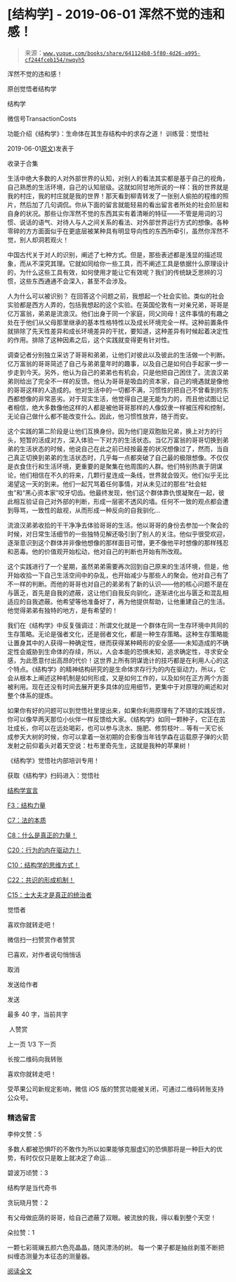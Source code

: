 # [结构学] - 2019-06-01 浑然不觉的违和感！

> 来源：[`www.yuque.com/books/share/641124b8-5f80-4d26-a995-cf244fceb154/nwqyh5`](https://www.yuque.com/books/share/641124b8-5f80-4d26-a995-cf244fceb154/nwqyh5)



浑然不觉的违和感！ 

原创觉悟者结构学 

结构学 

微信号TransactionCosts 

功能介绍《结构学》：生命体在其生存结构中的求存之道！ 训练营：觉悟社 

2019-06-01[原文](https://mp.weixin.qq.com/s?__biz=MzIzMDYwOTM0Mg==&mid=2247484048&idx=1&sn=113b2d252266d9ccf43ad74c2208fdcc&chksm=e8b19a41dfc613573505af03a9b35b9712bbb3e729cfbbe983689568a0dba72f7653d1be71e1#rd))发表于 

收录于合集 

生活中绝大多数的人对外部世界的认知，对别人的看法其实都是基于自己的视角，自己熟悉的生活环境，自己的认知层级。这就如同甘地所说的一样：我的世界就是我的村庄，我的村庄就是我的世界！那天看到柳青转发了一张别人偷拍的程维的照片，然后加了几句调侃。你从下面的留言就能轻易的看出留言者所处的社会阶层和自身的状况。那些让你浑然不觉的东西其实有着清晰的特征——不管是用词的习惯、说话的语气、对待人与人之间关系的看法、对外部世界运行方式的想像。各种零碎的方方面面似乎在更底层被某种具有明显导向性的东西所牵引，虽然你浑然不觉，别人却洞若观火！ 

中国古代关于对人的识别，阐述了七种方式。但是，那些表述都是浅显的描述现象，而从不深究其理。它就如同给你一些工具，而不阐述工具是依据什么原理设计的，为什么这些工具有效，如何使用才能让它有效呢？我们的传统缺乏思辨的习惯，这些东西通通不会深入，甚至不会涉及。 

人为什么可以被识别？ 在回答这个问题之前，我想起一个社会实验。类似的社会实验都是西方人弄的，包括我想起的这个实验。在英国伦敦有一对亲兄弟，哥哥是亿万富翁，弟弟是流浪汉。他们出身于同一个家庭，同父同母！这件事情的有趣之处在于他们从父母那里继承的基本性格特性以及成长环境完全一样。这种前置条件就排除了先天性差异和成长环境差异的干扰，要知道，这种差异有时候起着决定性的作用。排除了这种因素之后，这个实践就变得更有针对性。 

调查记者分别独立采访了哥哥和弟弟，让他们对彼此以及彼此的生活做一个判断。亿万富翁的哥哥简述了自己与弟弟童年时的趣事，以及自己是如何白手起家一步一步走到今天。另外，他认为自己的弟弟也有机会，只是他把自己困住了。流浪汉弟弟则给出了完全不一样的反馈。他认为哥哥是吸血的资本家，自己的境遇就是像他的哥哥这样的人造成的。他对生活中的一切都不满，习惯性的把自己不曾看到的东西都想像的非常恶劣。对于现实生活，他觉得自己是无能为力的，而且他试图让记者相信，绝大多数像他这样的人都是被他哥哥那样的人像奴隶一样被压榨和控制，无论自己做什么都不能改变什么。因此，他习惯性放弃，随于而安。 

这个实践的第二阶段是让他们互换身份。因为他们是双胞胎兄弟，换上对方的行头，短暂的活成对方，深入体验一下对方的生活状态。当亿万富翁的哥哥切换到弟弟的生活状态的时候，他说自己在此之前已经按最差的状况想像过了，然而，当自己真正切换到弟弟的生活状态时，几乎每一点都突破了自己最的极限想像。不仅仅是衣食住行和生活环境，更重要的是聚集在他周围的人群。他们特别热衷于阴谋论，他们相信在不久的将来，几颗行星连成一条线，世界就会毁灭。他们似乎无比渴望这一天的到来。他们一起咒骂着任何事情，对从未见过的那些“社会蛀虫”和“黑心资本家”咬牙切齿。他最终发现，他们这个群体靠仇恨凝聚在一起，彼此相互验证自己对外部的判断，形成一层密不透风的墙。任何不一致的观点都会遭到辱骂，一致性的敌视，从而形成一种反向的自我驯化… 

流浪汉弟弟收拾的干干净净去体验哥哥的生活。他以哥哥的身份去参加一个聚会的时候，对日常生活细节的一些独特见解还吸引到了别人的关注。他似乎很受欢迎，逐渐意识到这个群体并非像他想像的那样面目可憎，更不像他平时想像的那样残忍和恶毒。他的价值观开始松动，他对自己的判断也开始有所改观。 

这个实践进行了一个星期，虽然弟弟需要再次回到自己原来的生活环境，但是，他开始收拾一下自己生活空间中的杂乱，也开始减少与那些人的聚会。他对自己有了不一样的判断。而他的哥哥也对自己的弟弟有了新的认识——他的核心问题不是在与匮乏，首先是自我的遮蔽，这让他们自我反向驯化，逐渐进化出与匮乏和混乱相适应的自我遮蔽。他希望等他准备好了，再为他提供帮助，让他重建自己的生活。他觉得弟弟有独特的地方，是有希望的！ 

我们在《结构学》中反复强调过：所谓文化就是一个群体在同一生存环境中共同的生存策略。无论是强者文化，还是弱者文化，都是一种生存策略。这种生存策略能让置身其中的人获得一种确定性，继而获得某种畸形的安全感——未知造成的不确定性会威胁到生命体的存续，所以，人会本能的恐惧未知，追求确定性，寻求安全感，为此愿意付出高昂的代价！这世界上所有阴谋诡计的技巧都是在利用人心的这个特点。《结构学》的精神结构研究的是生命体求存行为的内在驱动力，所以，它会从根本上阐述这种机制是如何形成，又是如何工作的，以及如何在正方两个方面被利用。现在还没有时间去展开更多具体的应用细节，更集中于对原理的阐述和对整个体系的提炼。 

如果你有好的问题可以到觉悟社里提出来，如果你利用原理有了不错的实践反馈，你可以像早两天那位小伙伴一样反馈给大家。《结构学》如同一颗种子，它正在茁壮成长，你可以在远处喝彩，也可以参与浇水、施肥、修剪枝叶… 等有一天它长成参天大树的时候，你可以拿着一张初期的合影像当年钱学森在运载原子弹的火箭发射之前仰着头对着天空说：杜布里奇先生，这就是我种的苹果树！ 

《结构学》觉悟社内部培训专用！ 

获取《结构学》扫码进入：觉悟社  



[结构学宣言](http://mp.weixin.qq.com/s?__biz=MzIzMDYwOTM0Mg==&mid=2247484028&idx=1&sn=f823dfc5d845df69d603c997c5aec266&chksm=e8b19aaddfc613bb9364d3d15bd27295c3e9669ca0c06b63d3ffa1c84bc27d49ef9e8f911632&scene=21#wechat_redirect) 

[F3：结构力量](http://mp.weixin.qq.com/s?__biz=MzIzMDYwOTM0Mg==&mid=2247483942&idx=1&sn=53a6cd726a0ea5e93ef015690fa25d3b&chksm=e8b19af7dfc613e1f5509b8cebb677a6aa963a98b47438c54e89a8979374e794372cb1f0fe84&scene=21#wechat_redirect) 

[C7：法的本质](http://mp.weixin.qq.com/s?__biz=MzIzMDYwOTM0Mg==&mid=2247484032&idx=1&sn=70f269d50aa7ff50593af5a17e487509&chksm=e8b19a51dfc6134755d2542dcb1d74c3afc53583d2ec8bbab1546eb913093a7584c0fe69f51b&scene=21#wechat_redirect) 

[C8：什么是真正的力量！](http://mp.weixin.qq.com/s?__biz=MzIzMDYwOTM0Mg==&mid=2247483956&idx=1&sn=ccfa41292bc8b3a7d6c9b16106d38381&chksm=e8b19ae5dfc613f3c10d19d1f54ba5b829b60095e2d5d0c92f73406030ecbedb86e051440415&scene=21#wechat_redirect) 

[C20：行为的内在驱动力！](http://mp.weixin.qq.com/s?__biz=MzIzMDYwOTM0Mg==&mid=2247484003&idx=1&sn=a62ddbccc64f9f19890c0dff9605b6f7&chksm=e8b19ab2dfc613a47b840d331bb9c43711798f5102681c0d1a06cb3996450c1d34bc8573b7e0&scene=21#wechat_redirect) 

[C10：结构学的思维方式！](http://mp.weixin.qq.com/s?__biz=MzIzMDYwOTM0Mg==&mid=2247484038&idx=1&sn=b4c75b6e0c6b063ea101552cff62c4e1&chksm=e8b19a57dfc6134135c6a9410249f5ce263b10a27765a2ee840d1af9edbac7ccc019de42346c&scene=21#wechat_redirect) 

[C22：共识的形成机制！](http://mp.weixin.qq.com/s?__biz=MzIzMDYwOTM0Mg==&mid=2247484012&idx=1&sn=aa4edb3f0f574101c1ba43dfdf5475a4&chksm=e8b19abddfc613ab9f447a314cb4406313c87e2e1d0ea01fa56fd68ab94ddfcafeb8254e2821&scene=21#wechat_redirect) 

[C15：士大夫才是真正的统治者](http://mp.weixin.qq.com/s?__biz=MzIzMDYwOTM0Mg==&mid=2247483960&idx=1&sn=91978b70e123a7a6a57a3678d4b17e86&chksm=e8b19ae9dfc613ff1bd2aadb1504c0332942657d1fcb07f947b313ec1c123cc75b21b23f6e16&scene=21#wechat_redirect) 

觉悟者 

喜欢你就转走吧！ 

微信扫一扫赞赏作者赞赏 

已喜欢，对作者说句悄悄话 

取消 

发送给作者 

发送 

最多 40 字，当前共字 

 人赞赏 

上一页 1/3 下一页 

长按二维码向我转账 

喜欢你就转走吧！ 

受苹果公司新规定影响，微信 iOS 版的赞赏功能被关闭，可通过二维码转账支持公众号。 

### 精选留言  



李仲文赞：5 

多数人都被恐惧吓的不敢作为所以如果能够克服虚幻的恐惧那将是一种巨大的优势，有时仅仅只是敢上就决定了命运...  



碧波万顷赞：3 

结构学是当代奇书  



贪玩晓月赞：2 

有父母做庇荫的哥哥，给自己遮蔽了双眼。被流放的我，得以看到整个天空！  



朵拉赞：1 

一颗七彩斑斓五颜六色亮晶晶，随风漂汤的树。 每一个果子都是抽丝剥茧不断把纠缠态测量为本征态的测量器。 

[阅读全文](https://t.zsxq.com/bAyvbqj)